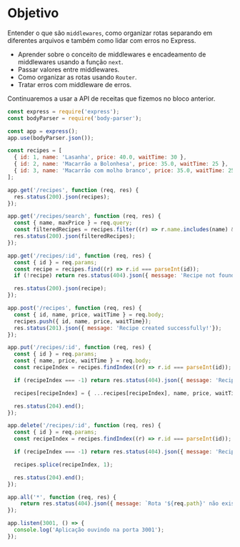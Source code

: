 # Objetivo
Entender o que são `middlewares`, como organizar rotas separando em diferentes arquivos e também como lidar com erros no Express.

- Aprender sobre o conceito de middlewares e encadeamento de middlewares usando a função `next`.
- Passar valores entre middlewares.
- Como organizar as rotas usando `Router`.
- Tratar erros com middleware de erros.

Continuaremos a usar a API de receitas que fizemos no bloco anterior.
```js
const express = require('express');
const bodyParser = require('body-parser');

const app = express();
app.use(bodyParser.json());

const recipes = [
  { id: 1, name: 'Lasanha', price: 40.0, waitTime: 30 },
  { id: 2, name: 'Macarrão a Bolonhesa', price: 35.0, waitTime: 25 },
  { id: 3, name: 'Macarrão com molho branco', price: 35.0, waitTime: 25 },
];

app.get('/recipes', function (req, res) {
  res.status(200).json(recipes);
});

app.get('/recipes/search', function (req, res) {
  const { name, maxPrice } = req.query;
  const filteredRecipes = recipes.filter((r) => r.name.includes(name) && r.price < parseInt(maxPrice));
  res.status(200).json(filteredRecipes);
});

app.get('/recipes/:id', function (req, res) {
  const { id } = req.params;
  const recipe = recipes.find((r) => r.id === parseInt(id));
  if (!recipe) return res.status(404).json({ message: 'Recipe not found!'});

  res.status(200).json(recipe);
});

app.post('/recipes', function (req, res) {
  const { id, name, price, waitTime } = req.body;
  recipes.push({ id, name, price, waitTime});
  res.status(201).json({ message: 'Recipe created successfully!'});
});

app.put('/recipes/:id', function (req, res) {
  const { id } = req.params;
  const { name, price, waitTime } = req.body;
  const recipeIndex = recipes.findIndex((r) => r.id === parseInt(id));

  if (recipeIndex === -1) return res.status(404).json({ message: 'Recipe not found!' });

  recipes[recipeIndex] = { ...recipes[recipeIndex], name, price, waitTime };

  res.status(204).end();
});

app.delete('/recipes/:id', function (req, res) {
  const { id } = req.params;
  const recipeIndex = recipes.findIndex((r) => r.id === parseInt(id));

  if (recipeIndex === -1) return res.status(404).json({ message: 'Recipe not found!' });

  recipes.splice(recipeIndex, 1);

  res.status(204).end();
});

app.all('*', function (req, res) {
	return res.status(404).json({ message: `Rota '${req.path}' não existe!`});
});

app.listen(3001, () => {
  console.log('Aplicação ouvindo na porta 3001');
});
```